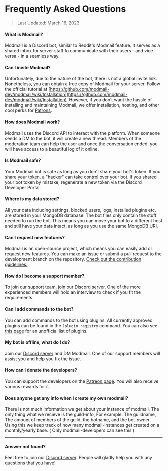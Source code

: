 # Frequently Asked Questions

> Last Updated: March 16, 2023

#### What is Modmail?

Modmail is a Discord bot, similar to Reddit's Modmail feature. It serves as a shared inbox for server staff to communicate with their users - and vice versa - in a seamless way.

#### Can I invite Modmail?

Unfortunately, due to the nature of the bot, there is not a global invite link. Nonetheless, you can obtain a free copy of Modmail for your server. Follow the official tutorial at [https://github.com/modmail-dev/modmail/wiki/Installation](https://github.com/modmail-dev/modmail/wiki/Installation). However, if you don’t want the hassle of installing and maintaining Modmail, we offer installation, hosting, and other cool perks for [Patrons](https://patreon.com/kyber).

#### How does Modmail work?

Modmail uses the Discord API to interact with the platform. When someone sends a DM to the bot, it will create a new thread. Members of the moderation team can help the user and once the conversation ended, you will have access to a beautiful log of it online.

#### Is Modmail safe?

Your Modmail bot is safe as long as you don't share your bot's token. If you share your token, a "hacker" can take control over your bot. If you shared your bot token by mistake, regenerate a new token via the Discord Developer Portal.

#### Where is my data stored?

All your data including settings, blocked users, logs, installed plugins etc. are stored in your MongoDB database. The bot files only contain the stuff needed to run the bot. This means you can move your bot to a different host and still have your data intact, as long as you use the same MongoDB URI.

#### Can I request new features?

Modmail is an open-source project, which means you can easily add or request new features. You can make an issue or submit a pull request to the development branch on the repository. [Check out the contribution guidelines.](https://github.com/modmail-dev/modmail/blob/master/CONTRIBUTING.md)

#### How do I become a support member?

To join our support team, join our [Discord server](https://discord.gg/cnUpwrnpYb). One of the more experienced members will hold an interview to check if you fit the requirements.

#### Can I add commands to the bot?

You can add commands to the bot using plugins. All currently approved plugins can be found in the `?plugin registry` command. You can also see [this page](https://github.com/modmail-dev/modmail/wiki/Unofficial-List-of-Plugins) for an unofficial list of plugins.

#### My bot is offline, what do I do?

Join our [Discord server](https://discord.gg/cnUpwrnpYb) and DM Modmail. One of our support members will assist you and help you fix the issue.

#### How can I donate the developers?

You can support the developers on the [Patreon page](https://patreon.com/kyber). You will also receive various rewards for it.

#### Does anyone get any info when I create my own modmail?

There is not much information we get about your instance of modmail, The only thing what we recieve is the guild-info, For example: The guildname, The amount of members of the guild, the botname, and the bot-owner. Using this we keep track of how many modmail-instances get created on a monthly/yearly base. ( Only modmail-developers can see this )

***

#### Answer not found?

Feel free to join our [Discord server](https://discord.gg/cnUpwrnpYb). People will gladly help you with any questions that you have!
